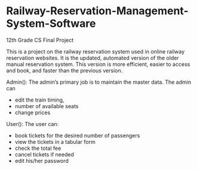 # Railway-Reservation-Management-System-Software
12th Grade CS Final Project

This is a project on the railway reservation system used in online railway reservation websites. It is the updated, automated version of the older manual reservation system. This version is more efficient, easier to access and book, and faster than the previous version.

Admin():
The admin’s primary job is to maintain the master data.
The admin can 
-	edit the train timing, 
-	number of available seats
-	change prices

User():
The user can:
-	book tickets for the desired number of passengers
-	view the tickets in a tabular form
-	check the  total fee
-	cancel tickets if needed
-	edit his/her password
